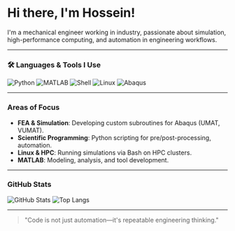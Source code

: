 # Hi there, I'm Hossein!

I'm a mechanical engineer working in industry, passionate about simulation, high-performance computing, and automation in engineering workflows.

---

### 🛠️ Languages & Tools I Use

![Python](https://img.shields.io/badge/Python-3776AB?style=flat&logo=python&logoColor=white)
![MATLAB](https://img.shields.io/badge/MATLAB-0076A8?style=flat&logo=mathworks&logoColor=white)
![Shell](https://img.shields.io/badge/Shell-Bash-4EAA25?style=flat&logo=gnu-bash&logoColor=white)
![Linux](https://img.shields.io/badge/Linux-FCC624?style=flat&logo=linux&logoColor=black)
![Abaqus](https://img.shields.io/badge/Abaqus-005289?style=flat&logo=autodesk&logoColor=white)

---

### Areas of Focus

- **FEA & Simulation**: Developing custom subroutines for Abaqus (UMAT, VUMAT).
- **Scientific Programming**: Python scripting for pre/post-processing, automation.
- **Linux & HPC**: Running simulations via Bash on HPC clusters.
- **MATLAB**: Modeling, analysis, and tool development.

---

### GitHub Stats

![GitHub Stats](https://github-readme-stats.vercel.app/api?username=hosseinscode&show_icons=true&theme=dark)
![Top Langs](https://github-readme-stats.vercel.app/api/top-langs/?username=hosseinscode&layout=compact&theme=dark)

---

> "Code is not just automation—it's repeatable engineering thinking."
